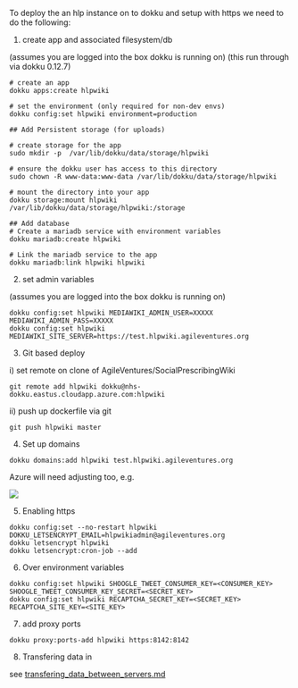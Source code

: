 To deploy the an hlp instance on to dokku and setup with https we need to do the following:

1. create app and associated filesystem/db

(assumes you are logged into the box dokku is running on)
(this run through via dokku 0.12.7)

```
# create an app
dokku apps:create hlpwiki

# set the environment (only required for non-dev envs)
dokku config:set hlpwiki environment=production

## Add Persistent storage (for uploads)

# create storage for the app
sudo mkdir -p  /var/lib/dokku/data/storage/hlpwiki

# ensure the dokku user has access to this directory
sudo chown -R www-data:www-data /var/lib/dokku/data/storage/hlpwiki

# mount the directory into your app
dokku storage:mount hlpwiki /var/lib/dokku/data/storage/hlpwiki:/storage

## Add database
# Create a mariadb service with environment variables
dokku mariadb:create hlpwiki

# Link the mariadb service to the app
dokku mariadb:link hlpwiki hlpwiki
```

2. set admin variables

(assumes you are logged into the box dokku is running on)

```
dokku config:set hlpwiki MEDIAWIKI_ADMIN_USER=XXXXX MEDIAWIKI_ADMIN_PASS=XXXXX
dokku config:set hlpwiki MEDIAWIKI_SITE_SERVER=https://test.hlpwiki.agileventures.org
```

3. Git based deploy

i) set remote on clone of AgileVentures/SocialPrescribingWiki

```
git remote add hlpwiki dokku@nhs-dokku.eastus.cloudapp.azure.com:hlpwiki
```

ii) push up dockerfile via git

```
git push hlpwiki master
```

4. Set up domains

```
dokku domains:add hlpwiki test.hlpwiki.agileventures.org 
```

Azure will need adjusting too, e.g.

![](https://dl.dropbox.com/s/oieozci4jnturm3/Screenshot%202018-11-13%2013.54.34.png?dl=0)

5. Enabling https

```
dokku config:set --no-restart hlpwiki DOKKU_LETSENCRYPT_EMAIL=hlpwikiadmin@agileventures.org
dokku letsencrypt hlpwiki
dokku letsencrypt:cron-job --add
```

6. Over environment variables

```
dokku config:set hlpwiki SHOOGLE_TWEET_CONSUMER_KEY=<CONSUMER_KEY> SHOOGLE_TWEET_CONSUMER_KEY_SECRET=<SECRET_KEY>
dokku config:set hlpwiki RECAPTCHA_SECRET_KEY=<SECRET_KEY> RECAPTCHA_SITE_KEY=<SITE_KEY>
```

7. add proxy ports
```
dokku proxy:ports-add hlpwiki https:8142:8142
```

8. Transfering data in

see [transfering_data_between_servers.md](transfering_data_between_servers.md)



 



